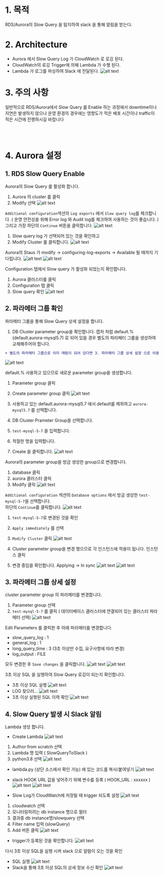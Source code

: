 # 1. 목적
RDS/Aurora의 Slow Query 을 탐지하여 slack 을 통해 알림을 받는다.

# 2. Architecture
- Aurora 에서 Slow Query Log 가 CloudWatch 로 로깅 된다.
- CloudWatch의 로깅 Trigger에 의해 Lambda 가 수행 된다.
- Lambda 가 로그를 파싱하여 Slack 에 전달된다.
![alt text](img/iShot_2023-02-04_22.10.30.png)

# 3. 주의 사항
일반적으로 RDS/Aurora에서 Slow Query 를 Enable 하는 과정에서 downtime이나 지연은 발생하지 않으나 운영 환경의 경우에는 영향도가 적은 배포 시간이나 traffic이 적은 시간에 진행하시길 바랍니다

<br><br>

# 4. Aurora 설정

## 1. RDS Slow Query Enable
Aurora의 Slow Query 를 활성화 합니다.
1. Aurora 의 cluster 를 클릭
2. Modify 선택 
![alt text](img/iShot_2023-02-04_20.33.07.png)

`Additional configuration`섹션의 `Log exports` 에서 `Slow query log`를 체크합니다. ( 운영 안전성을 위해 Error log 와 Audit log를 체크하여 사용하는 것이 좋습니다. ) 
그리고 가장 하단의 `Continue` 버튼을 클릭합니다.
![alt text](img/iShot_2023-02-04_20.37.10.png)


1. Slow query log 가 선택되어 있는 것을 확인하고
2. Modify Cluster 를 클릭합니다.
![alt text](img/iShot_2023-02-04_20.40.03.png)


Aurora의 Staus 가 modify -> configuring-log-exports -> Available 될 때까지 기다립니다.
![alt text](img/iShot_2023-02-04_20.41.32.png)
![alt text](img/iShot_2023-02-04_20.45.06.png)

Configuration 탭에서 Slow query 가 활성화 되었는지 확인합니다.
1. Aurora 클러스터를 클릭
2. Configuration 탭 클릭
3. Slow query 확인
![alt text](img/iShot_2023-02-04_20.46.31.png)

## 2. 파라메터 그룹 확인
파라메터 그룹을 통해 Slow Query 상세 설정을 합니다.
1. DB Cluster parameter group을 확인합니다. 캡처 처럼 default.% (default.aurora-mysql5.7) 로 되어 있을 경우 별도의 파라페터 그룹을 생성하여 교체해주어야 합니다.

```diff
+ 별도의 파라메터 그룹으로 이미 매핑이 되어 있다면 3. 파라메터 그룹 상세 설정 으로 이동합니다.
```

![alt text](img/iShot_2023-02-04_20.50.11.png)

default.% 사용하고 있으므로 새로운 parameter group을 생성합니다.
1. Parameter group 클릭
2. Create parameter group 클릭
![alt text](img/iShot_2023-02-04_20.53.49.png)

1. 사용하고 있는 default.aurora-mysql5.7 에서 default를 제외하고 `aurora-mysql5.7` 를 선택합니다.
2. DB Cluster Prameter Group을 선택합니다.
3. `test-mysql-5-7` 을 입력합니다.
4. 적절한 명을 입력합니다.
5. Create 을 클릭합니다.
![alt text](img/iShot_2023-02-04_20.56.07.png)


Aurora의 parameter group을 방금 생성한 group으로 변경합니다.
1. database 클릭
2. aurora 클러스터 클릭
3. Modify 클릭
![alt text](img/iShot_2023-02-04_20.59.17.png)

`Additional configuration` 섹션의 `Database options` 에서 방금 생성한 `test-mysql-5-7`을 선택합니다.<br>
하단의 `Continue`를 클릭합니다.
![alt text](img/iShot_2023-02-04_21.01.01.png)


1. `test-mysql-5-7`로 변경된 것을 확인
2. `Apply immediately` 를 선택
3. `Modify Cluster` 클릭
![alt text](img/iShot_2023-02-04_21.03.39.png)


1. Cluster parameter group을 변경 했으므로 각 인스턴스에 적용이 됩니다. 인스턴스 클릭
2. 변경 중임을 확인합니다. Applying -> In sync
![alt text](img/iShot_2023-02-04_21.15.12.png)
![alt text](img/iShot_2023-02-04_21.19.21.png)

## 3. 파라메터 그룹 상세 설정
cluster parameter group 의 파라메터를 변경합니다.
1. Parameter group 선택
2. `test-mysql-5-7` 를 클릭 ( 데이터베이스 클러스터에 연결되어 있는 클러스터 파라메터 선택)
![alt text](img/iShot_2023-02-04_21.22.39.png)

Edit Parameters 를 클릭한 후 아래 파라메터를 변경합니다.
- slow_query_log : 1
- general_log : 1
- long_query_time : 3 (3초 이상만 수집, 요구사항에 따라 변경)
- log_output : FILE <br>

모두 변경한 후 `Save changes` 을 클릭합니다.
![alt text](img/iShot_2023-02-04_21.23.54.png)
![alt text](img/iShot_2023-02-04_21.25.20.png)

3초 이상 SQL 을 실행하여 Slow Query 로깅이 되는지 확인합니다.
- 3초 이상 SQL 실행
![alt text](img/iShot_2023-02-04_21.30.57.png)
- LOG 찾으러...
![alt text](img/iShot_2023-02-04_21.32.54.png)
- 3초 이상 실행된 SQL 이력 확인
![alt text](img/iShot_2023-02-04_21.34.15.png)


## 4. Slow Query 발생 시 Slack 알림
Lambda 생성 합니다.
- Create Lambda
![alt text](img/iShot_2023-02-04_21.40.13.png)

1. Author from scratch 선택
2. Lambda 명 입력 ( SlowQueryToSlack )
3. python3.8 선택
![alt text](img/iShot_2023-02-04_21.41.45.png)

- lambda.py (상단 소스에서 확인 가능) 에 있는 코드를 복사/붙여넣기
![alt text](img/iShot_2023-02-04_21.44.32.png)

- slack HOOK URL 값을 넣어주기 위해 변수를 등록 ( HOOK_URL : xxxxxx )
![alt text](img/iShot_2023-02-04_21.46.01.png)
![alt text](img/iShot_2023-02-04_21.48.13.png)

- Slow Log가 CloudWatch에 저장될 때 trigger 되도록 설정
![alt text](img/iShot_2023-02-04_21.49.29.png)



1. cloudwatch 선택
2. 모니터링하려는 db instance 명으로 필터
3. 결과중 db instance명/slowquery 선택
4. Filter name 입력 (slowQuery)
5. Add 버튼 클릭
![alt text](img/iShot_2023-02-04_21.51.12.png)

- trigger가 등록된 것을 확인합니다.
![alt text](img/iShot_2023-02-04_21.53.27.png)

다시 3초 이상 SQL을 실행 시켜 slack 으로 알람이 오는 것을 확인

- SQL 실행
![alt text](img/iShot_2023-02-04_21.54.30.png)
- Slack을 통해 3초 이상 SQL의 상세 정보 수신 확인
![alt text](img/iShot_2023-02-04_21.55.01.png)
